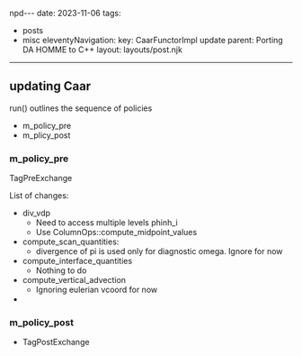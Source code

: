 npd---
date: 2023-11-06
tags:
  - posts
  - misc
eleventyNavigation:
  key: CaarFunctorImpl update
  parent: Porting DA HOMME to C++
layout: layouts/post.njk
---


## updating Caar
run() outlines the sequence of policies
  * m_policy_pre
  * m_plicy_post
  

  
### m_policy_pre
TagPreExchange

List of changes:
  * div_vdp
    * Need to access multiple levels phinh_i
    * Use ColumnOps::compute_midpoint_values
  * compute_scan_quantities:
    * divergence of pi is used only for diagnostic omega. Ignore for now
  * compute_interface_quantities
    * Nothing to do 
  * compute_vertical_advection
    * Ignoring eulerian vcoord for now
  * 
    
  
  
  
### m_policy_post
  * TagPostExchange
